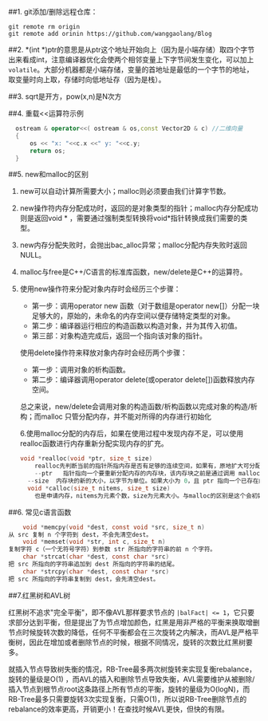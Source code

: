 ##1. git添加/删除远程仓库：

``` shell
git remote rm origin
git remote add orinin https://github.com/wanggaolang/Blog
```



##2. *(int *)ptr的意思是从ptr这个地址开始向上（因为是小端存储）取四个字节出来看成int，注意编译器优化会使两个相邻变量上下字节间发生变化，可以加上```volatile```。大部分机器都是小端存储，变量的首地址是最低的一个字节的地址，取变量时向上取，存储时向低地址存（因为是栈）。



##3. sqrt是开方，pow(x,n)是N次方



##4. 重载<<运算符示例

 ```c++
   ostream & operator<<( ostream & os,const Vector2D & c) //二维向量
   {
       os << "x: "<<c.x <<" y: "<<c.y;
       return os;
   }
 ```



##5. new和malloc的区别
   1. new可以自动计算所需要大小；malloc则必须要由我们计算字节数。

   2. new操作符内存分配成功时，返回的是对象类型的指针；malloc内存分配成功则是返回void * ，需要通过强制类型转换将void*指针转换成我们需要的类型。

   3. new内存分配失败时，会抛出bac_alloc异常；malloc分配内存失败时返回NULL。

   4. malloc与free是C++/C语言的标准库函数，new/delete是C++的运算符。

   5. 使用new操作符来分配对象内存时会经历三个步骤：

      - 第一步：调用operator new 函数（对于数组是operator new[]）分配一块足够大的，原始的，未命名的内存空间以便存储特定类型的对象。
      - 第二步：编译器运行相应的构造函数以构造对象，并为其传入初值。
      - 第三部：对象构造完成后，返回一个指向该对象的指针。

      使用delete操作符来释放对象内存时会经历两个步骤：

      - 第一步：调用对象的析构函数。
      - 第二步：编译器调用operator delete(或operator delete[])函数释放内存空间。

      总之来说，new/delete会调用对象的构造函数/析构函数以完成对象的构造/析构；而malloc 只管分配内存，并不能对所得的内存进行初始化

      6.使用malloc分配的内存后，如果在使用过程中发现内存不足，可以使用realloc函数进行内存重新分配实现内存的扩充。

      ```c
      void *realloc(void *ptr, size_t size)
          realloc先判断当前的指针所指内存是否有足够的连续空间，如果有，原地扩大可分配的内存地址，并且返回原来的地址指针；如果空间不够，先按照新指定的大小分配空间，将原有数据从头到尾拷贝到新分配的内存区域，而后释放原来的内存区域。
          --ptr   指针指向一个要重新分配内存的内存块，该内存块之前是通过调用 malloc、calloc 或 realloc 进行分配内存的。如果为空指针，则会分配一个新的内存块，且函数返回一个指向它的指针。
      	--size  内存块的新的大小，以字节为单位。如果大小为 0，且 ptr 指向一个已存在的内存块，则 ptr 所指向的内存块会被释放，并返回一个空指针。
      	void *calloc(size_t nitems, size_t size)
          也是申请内存，nitems为元素个数，size为元素大小。与malloc的区别是这个会初始化为0。
      ```



##6. 常见c语言函数

```c
	void *memcpy(void *dest, const void *src, size_t n)
从 src 复制 n 个字符到 dest，不会先清空dest。
	void *memset(void *str, int c, size_t n)
复制字符 c（一个无符号字符）到参数 str 所指向的字符串的前 n 个字符。
	char *strcat(char *dest, const char *src)
把 src 所指向的字符串追加到 dest 所指向的字符串的结尾。
	char *strcpy(char *dest, const char *src)
把 src 所指向的字符串复制到 dest，会先清空dest。
```



##7.红黑树和AVL树

红黑树不追求"完全平衡"，即不像AVL那样要求节点的 `|balFact| <= 1`，它只要求部分达到平衡，但是提出了为节点增加颜色，红黑是用非严格的平衡来换取增删节点时候旋转次数的降低，任何不平衡都会在三次旋转之内解决，而AVL是严格平衡树，因此在增加或者删除节点的时候，根据不同情况，旋转的次数比红黑树要多。

就插入节点导致树失衡的情况，RB-Tree最多两次树旋转来实现复衡rebalance，旋转的量级是O(1)
 ，而AVL的插入和删除节点导致失衡，AVL需要维护从被删除/插入节点到根节点root这条路径上所有节点的平衡，旋转的量级为O(logN)，而RB-Tree最多只需要旋转3次实现复衡，只需O(1)，所以说RB-Tree删除节点的rebalance的效率更高，开销更小！在查找时候AVL更快，但快的有限。



